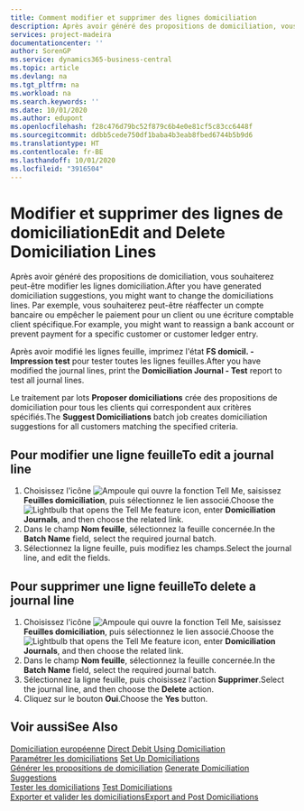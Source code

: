 ```yaml
---
title: Comment modifier et supprimer des lignes domiciliation
description: Après avoir généré des propositions de domiciliation, vous souhaiterez peut-être modifier les lignes domiciliation. Par exemple, vous souhaiterez peut-être réaffecter un compte bancaire ou empêcher le paiement pour un client ou une écriture comptable client spécifique.
services: project-madeira
documentationcenter: ''
author: SorenGP
ms.service: dynamics365-business-central
ms.topic: article
ms.devlang: na
ms.tgt_pltfrm: na
ms.workload: na
ms.search.keywords: ''
ms.date: 10/01/2020
ms.author: edupont
ms.openlocfilehash: f28c476d79bc52f879c6b4e0e81cf5c83cc6448f
ms.sourcegitcommit: ddbb5cede750df1baba4b3eab8fbed6744b5b9d6
ms.translationtype: HT
ms.contentlocale: fr-BE
ms.lasthandoff: 10/01/2020
ms.locfileid: "3916504"
---
```

# <a name="edit-and-delete-domiciliation-lines"></a><span data-ttu-id="7bee8-104">Modifier et supprimer des lignes de domiciliation</span><span class="sxs-lookup"><span data-stu-id="7bee8-104">Edit and Delete Domiciliation Lines</span></span>
<span data-ttu-id="7bee8-105">Après avoir généré des propositions de domiciliation, vous souhaiterez peut-être modifier les lignes domiciliation.</span><span class="sxs-lookup"><span data-stu-id="7bee8-105">After you have generated domiciliation suggestions, you might want to change the domiciliations lines.</span></span> <span data-ttu-id="7bee8-106">Par exemple, vous souhaiterez peut-être réaffecter un compte bancaire ou empêcher le paiement pour un client ou une écriture comptable client spécifique.</span><span class="sxs-lookup"><span data-stu-id="7bee8-106">For example, you might want to reassign a bank account or prevent payment for a specific customer or customer ledger entry.</span></span>  

<span data-ttu-id="7bee8-107">Après avoir modifié les lignes feuille, imprimez l'état **FS domicil. - Impression test** pour tester toutes les lignes feuilles.</span><span class="sxs-lookup"><span data-stu-id="7bee8-107">After you have modified the journal lines, print the **Domiciliation Journal - Test** report to test all journal lines.</span></span>  

<span data-ttu-id="7bee8-108">Le traitement par lots **Proposer domiciliations** crée des propositions de domiciliation pour tous les clients qui correspondent aux critères spécifiés.</span><span class="sxs-lookup"><span data-stu-id="7bee8-108">The **Suggest Domiciliations** batch job creates domiciliation suggestions for all customers matching the specified criteria.</span></span>  

## <a name="to-edit-a-journal-line"></a><span data-ttu-id="7bee8-109">Pour modifier une ligne feuille</span><span class="sxs-lookup"><span data-stu-id="7bee8-109">To edit a journal line</span></span>  

1.  <span data-ttu-id="7bee8-110">Choisissez l'icône ![Ampoule qui ouvre la fonction Tell Me](../../media/ui-search/search_small.png "Dites-moi ce que vous voulez faire"), saisissez **Feuilles domiciliation**, puis sélectionnez le lien associé.</span><span class="sxs-lookup"><span data-stu-id="7bee8-110">Choose the ![Lightbulb that opens the Tell Me feature](../../media/ui-search/search_small.png "Tell me what you want to do") icon, enter **Domiciliation Journals**, and then choose the related link.</span></span>  
2.  <span data-ttu-id="7bee8-111">Dans le champ **Nom feuille**, sélectionnez la feuille concernée.</span><span class="sxs-lookup"><span data-stu-id="7bee8-111">In the **Batch Name** field, select the required journal batch.</span></span>  
3.  <span data-ttu-id="7bee8-112">Sélectionnez la ligne feuille, puis modifiez les champs.</span><span class="sxs-lookup"><span data-stu-id="7bee8-112">Select the journal line, and edit the fields.</span></span>  

## <a name="to-delete-a-journal-line"></a><span data-ttu-id="7bee8-113">Pour supprimer une ligne feuille</span><span class="sxs-lookup"><span data-stu-id="7bee8-113">To delete a journal line</span></span>  

1.  <span data-ttu-id="7bee8-114">Choisissez l'icône ![Ampoule qui ouvre la fonction Tell Me](../../media/ui-search/search_small.png "Dites-moi ce que vous voulez faire"), saisissez **Feuilles domiciliation**, puis sélectionnez le lien associé.</span><span class="sxs-lookup"><span data-stu-id="7bee8-114">Choose the ![Lightbulb that opens the Tell Me feature](../../media/ui-search/search_small.png "Tell me what you want to do") icon, enter **Domiciliation Journals**, and then choose the related link.</span></span>  
2.  <span data-ttu-id="7bee8-115">Dans le champ **Nom feuille**, sélectionnez la feuille concernée.</span><span class="sxs-lookup"><span data-stu-id="7bee8-115">In the **Batch Name** field, select the required journal batch.</span></span>  
3.  <span data-ttu-id="7bee8-116">Sélectionnez la ligne feuille, puis choisissez l'action **Supprimer**.</span><span class="sxs-lookup"><span data-stu-id="7bee8-116">Select the journal line, and then choose the **Delete** action.</span></span>  
4.  <span data-ttu-id="7bee8-117">Cliquez sur le bouton **Oui**.</span><span class="sxs-lookup"><span data-stu-id="7bee8-117">Choose the **Yes** button.</span></span>  

## <a name="see-also"></a><span data-ttu-id="7bee8-118">Voir aussi</span><span class="sxs-lookup"><span data-stu-id="7bee8-118">See Also</span></span>  
 <span data-ttu-id="7bee8-119">[Domiciliation européenne](direct-debit-using-domiciliation.md) </span><span class="sxs-lookup"><span data-stu-id="7bee8-119">[Direct Debit Using Domiciliation](direct-debit-using-domiciliation.md) </span></span>  
 <span data-ttu-id="7bee8-120">[Paramétrer les domiciliations](how-to-set-up-domiciliations.md) </span><span class="sxs-lookup"><span data-stu-id="7bee8-120">[Set Up Domiciliations](how-to-set-up-domiciliations.md) </span></span>  
 <span data-ttu-id="7bee8-121">[Générer les propositions de domiciliation](how-to-generate-domiciliation-suggestions.md) </span><span class="sxs-lookup"><span data-stu-id="7bee8-121">[Generate Domiciliation Suggestions](how-to-generate-domiciliation-suggestions.md) </span></span>  
 <span data-ttu-id="7bee8-122">[Tester les domiciliations](how-to-test-domiciliations.md) </span><span class="sxs-lookup"><span data-stu-id="7bee8-122">[Test Domiciliations](how-to-test-domiciliations.md) </span></span>  
 [<span data-ttu-id="7bee8-123">Exporter et valider les domiciliations</span><span class="sxs-lookup"><span data-stu-id="7bee8-123">Export and Post Domiciliations</span></span>](how-to-export-and-post-domiciliations.md)
